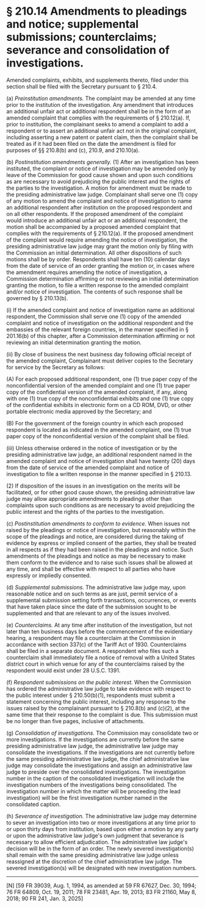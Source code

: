 # § 210.14   Amendments to pleadings and notice; supplemental submissions; counterclaims; severance and consolidation of investigations.

Amended complaints, exhibits, and supplements thereto, filed under this section shall be filed with the Secretary pursuant to § 210.4.


(a) *Preinstitution amendments.* The complaint may be amended at any time prior to the institution of the investigation. Any amendment that introduces an additional unfair act or additional respondent shall be in the form of an amended complaint that complies with the requirements of § 210.12(a). If, prior to institution, the complainant seeks to amend a complaint to add a respondent or to assert an additional unfair act not in the original complaint, including asserting a new patent or patent claim, then the complaint shall be treated as if it had been filed on the date the amendment is filed for purposes of §§ 210.8(b) and (c), 210.9, and 210.10(a).




(b) *Postinstitution amendments generally.* (1) After an investigation has been instituted, the complaint or notice of investigation may be amended only by leave of the Commission for good cause shown and upon such conditions as are necessary to avoid prejudicing the public interest and the rights of the parties to the investigation. A motion for amendment must be made to the presiding administrative law judge. Complainant shall serve one (1) copy of any motion to amend the complaint and notice of investigation to name an additional respondent after institution on the proposed respondent and on all other respondents. If the proposed amendment of the complaint would introduce an additional unfair act or an additional respondent, the motion shall be accompanied by a proposed amended complaint that complies with the requirements of § 210.12(a). If the proposed amendment of the complaint would require amending the notice of investigation, the presiding administrative law judge may grant the motion only by filing with the Commission an initial determination. All other dispositions of such motions shall be by order. Respondents shall have ten (10) calendar days from the date of service of an order granting the motion or, in cases where the amendment requires amending the notice of investigation, a Commission determination affirming or not reviewing an initial determination granting the motion, to file a written response to the amended complaint and/or notice of investigation. The contents of such response shall be governed by § 210.13(b).


(i) If the amended complaint and notice of investigation name an additional respondent, the Commission shall serve one (1) copy of the amended complaint and notice of investigation on the additional respondent and the embassies of the relevant foreign countries, in the manner specified in § 201.16(b) of this chapter, after a Commission determination affirming or not reviewing an initial determination granting the motion.


(ii) By close of business the next business day following official receipt of the amended complaint, Complainant must deliver copies to the Secretary for service by the Secretary as follows:


(A) For each proposed additional respondent, one (1) true paper copy of the nonconfidential version of the amended complaint and one (1) true paper copy of the confidential version of the amended complaint, if any, along with one (1) true copy of the nonconfidential exhibits and one (1) true copy of the confidential exhibits in electronic form on a CD ROM, DVD, or other portable electronic media approved by the Secretary; and


(B) For the government of the foreign country in which each proposed respondent is located as indicated in the amended complaint, one (1) true paper copy of the nonconfidential version of the complaint shall be filed.


(iii) Unless otherwise ordered in the notice of investigation or by the presiding administrative law judge, an additional respondent named in the amended complaint and notice of investigation shall have twenty (20) days from the date of service of the amended complaint and notice of investigation to file a written response in the manner specified in § 210.13. 


(2) If disposition of the issues in an investigation on the merits will be facilitated, or for other good cause shown, the presiding administrative law judge may allow appropriate amendments to pleadings other than complaints upon such conditions as are necessary to avoid prejudicing the public interest and the rights of the parties to the investigation. 


(c) *Postinstitution amendments to conform to evidence.* When issues not raised by the pleadings or notice of investigation, but reasonably within the scope of the pleadings and notice, are considered during the taking of evidence by express or implied consent of the parties, they shall be treated in all respects as if they had been raised in the pleadings and notice. Such amendments of the pleadings and notice as may be necessary to make them conform to the evidence and to raise such issues shall be allowed at any time, and shall be effective with respect to all parties who have expressly or impliedly consented. 


(d) *Supplemental submissions.* The administrative law judge may, upon reasonable notice and on such terms as are just, permit service of a supplemental submission setting forth transactions, occurrences, or events that have taken place since the date of the submission sought to be supplemented and that are relevant to any of the issues involved. 


(e) *Counterclaims.* At any time after institution of the investigation, but not later than ten business days before the commencement of the evidentiary hearing, a respondent may file a counterclaim at the Commission in accordance with section 337(c) of the Tariff Act of 1930. Counterclaims shall be filed in a separate document. A respondent who files such a counterclaim shall immediately file a notice of removal with a United States district court in which venue for any of the counterclaims raised by the respondent would exist under 28 U.S.C. 1391. 


(f) *Respondent submissions on the public interest.* When the Commission has ordered the administrative law judge to take evidence with respect to the public interest under § 210.50(b)(1), respondents must submit a statement concerning the public interest, including any response to the issues raised by the complainant pursuant to § 210.8(b) and (c)(2), at the same time that their response to the complaint is due. This submission must be no longer than five pages, inclusive of attachments.




(g) *Consolidation of investigations.* The Commission may consolidate two or more investigations. If the investigations are currently before the same presiding administrative law judge, the administrative law judge may consolidate the investigations. If the investigations are not currently before the same presiding administrative law judge, the chief administrative law judge may consolidate the investigations and assign an administrative law judge to preside over the consolidated investigations. The investigation number in the caption of the consolidated investigation will include the investigation numbers of the investigations being consolidated. The investigation number in which the matter will be proceeding (the lead investigation) will be the first investigation number named in the consolidated caption.


(h) *Severance of investigation.* The administrative law judge may determine to sever an investigation into two or more investigations at any time prior to or upon thirty days from institution, based upon either a motion by any party or upon the administrative law judge's own judgment that severance is necessary to allow efficient adjudication. The administrative law judge's decision will be in the form of an order. The newly severed investigation(s) shall remain with the same presiding administrative law judge unless reassigned at the discretion of the chief administrative law judge. The severed investigation(s) will be designated with new investigation numbers.



---

[N] [59 FR 39039, Aug. 1, 1994, as amended at 59 FR 67627, Dec. 30, 1994; 76 FR 64809, Oct. 19, 2011; 78 FR 23481, Apr. 19, 2013; 83 FR 21160, May 8, 2018; 90 FR 241, Jan. 3, 2025]




